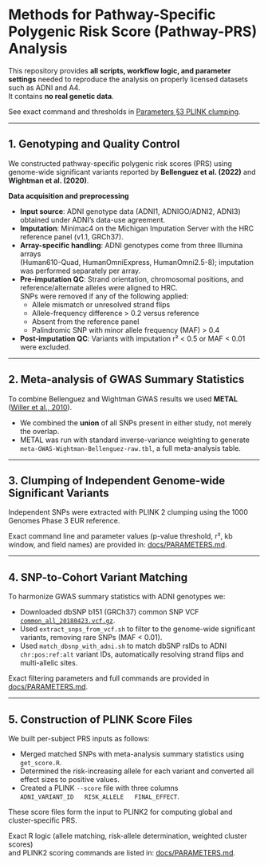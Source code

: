 # Methods for Pathway-Specific Polygenic Risk Score (Pathway-PRS) Analysis

This repository provides **all scripts, workflow logic, and parameter settings** needed to reproduce
the analysis on properly licensed datasets such as ADNI and A4.  
It contains **no real genetic data**.

See exact command and thresholds in [Parameters §3 PLINK clumping](PARAMETERS.md#3-plink-clumping).

---

## 1. Genotyping and Quality Control

We constructed pathway-specific polygenic risk scores (PRS) using genome-wide significant
variants reported by **Bellenguez et al. (2022)** and **Wightman et al. (2020)**.

**Data acquisition and preprocessing**

- **Input source**: ADNI genotype data (ADNI1, ADNIGO/ADNI2, ADNI3) obtained under ADNI’s data-use agreement.
- **Imputation**: Minimac4 on the Michigan Imputation Server with the HRC reference panel (v1.1, GRCh37).
- **Array-specific handling**: ADNI genotypes come from three Illumina arrays  
  (Human610-Quad, HumanOmniExpress, HumanOmni2.5-8); imputation was performed separately per array.
- **Pre-imputation QC**: Strand orientation, chromosomal positions, and reference/alternate alleles
  were aligned to HRC.  
  SNPs were removed if any of the following applied:
  - Allele mismatch or unresolved strand flips
  - Allele-frequency difference > 0.2 versus reference
  - Absent from the reference panel
  - Palindromic SNP with minor allele frequency (MAF) > 0.4
- **Post-imputation QC**: Variants with imputation r² < 0.5 or MAF < 0.01 were excluded.

---

## 2. Meta-analysis of GWAS Summary Statistics

To combine Bellenguez and Wightman GWAS results we used **METAL**
([Willer et al., 2010](https://genome.sph.umich.edu/wiki/METAL)).

- We combined the **union** of all SNPs present in either study, not merely the overlap.
- METAL was run with standard inverse-variance weighting to generate
  `meta-GWAS-Wightman-Bellenguez-raw.tbl`, a full meta-analysis table.
  
---
## 3. Clumping of Independent Genome-wide Significant Variants

Independent SNPs were extracted with PLINK 2 clumping using the 1000 Genomes Phase 3 EUR reference.

Exact command line and parameter values (p-value threshold, r², kb window, and field names)
are provided in: [docs/PARAMETERS.md](PARAMETERS.md#3-clumping-of-independent-genome-wide-significant-variants).
  
---

## 4. SNP-to-Cohort Variant Matching

To harmonize GWAS summary statistics with ADNI genotypes we:

- Downloaded dbSNP b151 (GRCh37) common SNP VCF  
  [`common_all_20180423.vcf.gz`](https://ftp.ncbi.nih.gov/snp/organisms/human_9606_b151_GRCh37p13/VCF/common_all_20180423.vcf.gz).
- Used `extract_snps_from_vcf.sh` to filter to the genome-wide significant variants, removing rare SNPs (MAF < 0.01).
- Used `match_dbsnp_with_adni.sh` to match dbSNP rsIDs to ADNI `chr:pos:ref:alt` variant IDs, automatically resolving strand flips and multi-allelic sites.

Exact filtering parameters and full commands are provided in  
[docs/PARAMETERS.md](PARAMETERS.md#4-snp-to-cohort-variant-matching).

---

## 5. Construction of PLINK Score Files

We built per-subject PRS inputs as follows:

- Merged matched SNPs with meta-analysis summary statistics using `get_score.R`.
- Determined the risk-increasing allele for each variant and converted all effect sizes to positive values.
- Created a PLINK `--score` file with three columns  
  `ADNI_VARIANT_ID   RISK_ALLELE   FINAL_EFFECT`.

These score files form the input to PLINK2 for computing global and cluster-specific PRS.

Exact R logic (allele matching, risk-allele determination, weighted cluster scores)  
and PLINK2 scoring commands are listed in: [docs/PARAMETERS.md](PARAMETERS.md#5-construction-of-plink-score-files).


